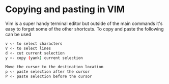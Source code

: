# Copying and pasting in VIM

Vim is a super handy terminal editor but outside of the main commands it's easy to forget some of the other shortcuts.  To copy and paste the following can be used

```bash
v <- to select characters
V <- to select lines
d <- cut current selection
y <- copy (yank) current selection

Move the cursor to the destination location
p <- paste selection after the cursor
P <- paste selection before the cursor